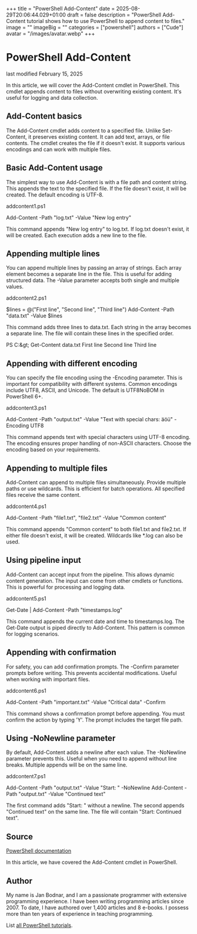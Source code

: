 +++
title = "PowerShell Add-Content"
date = 2025-08-29T20:06:44.029+01:00
draft = false
description = "PowerShell Add-Content tutorial shows how to use PowerShell to append content to files."
image = ""
imageBig = ""
categories = ["powershell"]
authors = ["Cude"]
avatar = "/images/avatar.webp"
+++

# PowerShell Add-Content

last modified February 15, 2025

In this article, we will cover the Add-Content cmdlet in
PowerShell. This cmdlet appends content to files without overwriting
existing content. It's useful for logging and data collection.

## Add-Content basics

The Add-Content cmdlet adds content to a specified file. Unlike
Set-Content, it preserves existing content. It can add text,
arrays, or file contents. The cmdlet creates the file if it doesn't exist.
It supports various encodings and can work with multiple files.

## Basic Add-Content usage

The simplest way to use Add-Content is with a file path and
content string. This appends the text to the specified file. If the file
doesn't exist, it will be created. The default encoding is UTF-8.

addcontent1.ps1
  

Add-Content -Path "log.txt" -Value "New log entry"

This command appends "New log entry" to log.txt. If log.txt doesn't exist,
it will be created. Each execution adds a new line to the file.

## Appending multiple lines

You can append multiple lines by passing an array of strings. Each array
element becomes a separate line in the file. This is useful for adding
structured data. The -Value parameter accepts both single and multiple values.

addcontent2.ps1
  

$lines = @("First line", "Second line", "Third line")
Add-Content -Path "data.txt" -Value $lines

This command adds three lines to data.txt. Each string in the array becomes
a separate line. The file will contain these lines in the specified order.

PS C:\&gt; Get-Content data.txt
First line
Second line
Third line

## Appending with different encoding

You can specify the file encoding using the -Encoding parameter. This is
important for compatibility with different systems. Common encodings include
UTF8, ASCII, and Unicode. The default is UTF8NoBOM in PowerShell 6+.

addcontent3.ps1
  

Add-Content -Path "output.txt" -Value "Text with special chars: äöü" -Encoding UTF8

This command appends text with special characters using UTF-8 encoding.
The encoding ensures proper handling of non-ASCII characters. Choose the
encoding based on your requirements.

## Appending to multiple files

Add-Content can append to multiple files simultaneously. Provide
multiple paths or use wildcards. This is efficient for batch operations.
All specified files receive the same content.

addcontent4.ps1
  

Add-Content -Path "file1.txt", "file2.txt" -Value "Common content"

This command appends "Common content" to both file1.txt and file2.txt.
If either file doesn't exist, it will be created. Wildcards like *.log
can also be used.

## Using pipeline input

Add-Content can accept input from the pipeline. This allows
dynamic content generation. The input can come from other cmdlets or
functions. This is powerful for processing and logging data.

addcontent5.ps1
  

Get-Date | Add-Content -Path "timestamps.log"

This command appends the current date and time to timestamps.log. The
Get-Date output is piped directly to Add-Content.
This pattern is common for logging scenarios.

## Appending with confirmation

For safety, you can add confirmation prompts. The -Confirm parameter
prompts before writing. This prevents accidental modifications. Useful
when working with important files.

addcontent6.ps1
  

Add-Content -Path "important.txt" -Value "Critical data" -Confirm

This command shows a confirmation prompt before appending. You must
confirm the action by typing 'Y'. The prompt includes the target file path.

## Using -NoNewline parameter

By default, Add-Content adds a newline after each value. The
-NoNewline parameter prevents this. Useful when you need to append without
line breaks. Multiple appends will be on the same line.

addcontent7.ps1
  

Add-Content -Path "output.txt" -Value "Start: " -NoNewline
Add-Content -Path "output.txt" -Value "Continued text"

The first command adds "Start: " without a newline. The second appends
"Continued text" on the same line. The file will contain "Start: Continued text".

## Source

[PowerShell documentation](https://docs.microsoft.com/en-us/powershell/)

In this article, we have covered the Add-Content cmdlet in PowerShell.

## Author

My name is Jan Bodnar, and I am a passionate programmer with extensive
programming experience. I have been writing programming articles since 2007.
To date, I have authored over 1,400 articles and 8 e-books. I possess more
than ten years of experience in teaching programming.

List [all PowerShell tutorials](/powershell/).